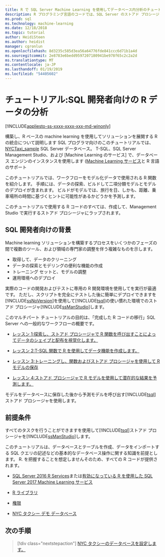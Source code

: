 ```yaml
---
title: R で SQL Server Machine Learning を使用してデータベース内分析のチュートリアル
description: R プログラミング言語のコードでは、SQL Server のストアド プロシージャおよび T-SQL 関数を埋め込む方法について説明します。
ms.prod: sql
ms.technology: machine-learning
ms.date: 12/18/2018
ms.topic: tutorial
author: HeidiSteen
ms.author: heidist
manager: cgronlun
ms.openlocfilehash: 8d3235c585d3ea56a64776fde841ccc6d71b1a4d
ms.sourcegitcommit: 2e8783e6bedd9597207180941be978f65c2c2a2d
ms.translationtype: MT
ms.contentlocale: ja-JP
ms.lasthandoff: 01/19/2019
ms.locfileid: "54405602"
---
```

# <a name="tutorial-r-data-analytics-for-sql-developers"></a>チュートリアル:SQL 開発者向けの R データの分析
[!INCLUDE[appliesto-ss-xxxx-xxxx-xxx-md-winonly](../../includes/appliesto-ss-xxxx-xxxx-xxx-md-winonly.md)]

構築し、R ベースの machine learning を使用してソリューションを展開する R の統合について説明します SQL プログラマ向けのこのチュートリアルでは、 [NYCTaxi_sample](demo-data-nyctaxi-in-sql.md) SQL Server データベース。 T-SQL、SQL Server Management Studio、および [Machine Learning のサービス] で、データベース エンジンのインスタンスを使用します ([Machine Learning サービス](../install/sql-machine-learning-services-windows-install.md)と R 言語のサポート

このチュートリアルでは、ワークフローをモデル化データで使用される R 関数を紹介します。 手順には、データの探索、ビルドして二項分類モデルとモデルのデプロイが含まれます。 ビルドがモデルでは、旅行を日、しかも、距離、乗車場所の時間に基づくヒントに可能性があるかどうかを予測します。 

このチュートリアルで使用する R コードのすべては、作成して、Management Studio で実行するストアド プロシージャにラップされます。

## <a name="background-for-sql-developers"></a>SQL 開発者向けの背景

Machine learning ソリューションを構築するプロセスをいくつかのフェーズの間で複数のツール、および領域の専門家の調整を伴う複雑なものを示します。

+ 取得して、データのクリーニング
+ データの探索とモデリングの便利な機能の作成
+ トレーニング セットと、モデルの調整
+ 運用環境へのデプロイ

実際のコードの開発およびテストに専用の R 開発環境を使用してを実行が最適です。 ただし、スクリプトを完全にテストした後に簡単にデプロイできますを[!INCLUDE[ssNoVersion](../../includes/ssnoversion-md.md)]を使用して[!INCLUDE[tsql](../../includes/tsql-md.md)]の使い慣れた環境でのストアド プロシージャ[!INCLUDE[ssManStudio](../../includes/ssmanstudio-md.md)]します。

このマルチパート チュートリアルの目的は、「完成した R コードの移行」SQL Server への一般的なワークフローの概要です。 

- [レッスン 1:探索し、ストアド プロシージャで R 関数を呼び出すことによってデータのシェイプと配布を視覚化します。](../tutorials/sqldev-explore-and-visualize-the-data.md)

- [レッスン 2:T-SQL 関数で R を使用してデータ機能を作成します。](sqldev-create-data-features-using-t-sql.md)
  
- [レッスン 3:トレーニングし、関数およびストアド プロシージャを使用して R モデルの保存](sqldev-train-and-save-a-model-using-t-sql.md)
  
- [レッスン 4:ストアド プロシージャで R モデルを使用して潜在的な結果を予測します。](../tutorials/sqldev-operationalize-the-model.md)

モデルをデータベースに保存した後から予測モデルを呼び出す[!INCLUDE[tsql](../../includes/tsql-md.md)]ストアド プロシージャを使用します。

## <a name="prerequisites"></a>前提条件

すべてのタスクを行うことができますを使用して[!INCLUDE[tsql](../../includes/tsql-md.md)]ストアド プロシージャを[!INCLUDE[ssManStudio](../../includes/ssmanstudio-md.md)]します。

このチュートリアルは、データベースとテーブルを作成、データをインポートする SQL クエリの記述などの基本的なデータベース操作に関する知識を前提とします。 R. を把握することを想定しませんそのため、すべての R コードが提供されます。 

+ [SQL Server 2016 R Services](../install/sql-r-services-windows-install.md#verify-installation)または[有効になっている R を使用した SQL Server 2017 Machine Learning サービス](../install/sql-machine-learning-services-windows-install.md#verify-installation)

+ [R ライブラリ](../r/determine-which-packages-are-installed-on-sql-server.md#get-the-r-library-location)

+ [権限](../security/user-permission.md)

+ [NYC タクシー デモ データベース](demo-data-nyctaxi-in-sql.md)


## <a name="next-steps"></a>次の手順

> [!div class="nextstepaction"]
> [NYC タクシーのデータベースを設定します。](demo-data-nyctaxi-in-sql.md)